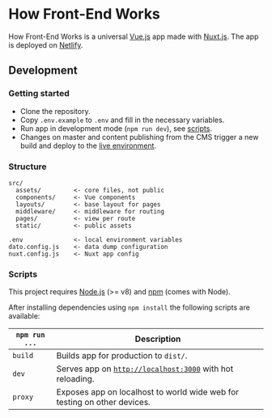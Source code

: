 # How Front-End Works

How Front-End Works is a universal [Vue.js](https://vuejs.org/) app made with [Nuxt.js](https://nuxtjs.org/). The app is deployed on [Netlify](https://www.netlify.com/).

## Development

### Getting started

* Clone the repository.
* Copy `.env.example` to `.env` and fill in the necessary variables.
* Run app in development mode (`npm run dev`), see [scripts](#scripts).
* Changes on master and content publishing from the CMS trigger a new build and deploy to the [live environment](https://how-front-end-works.netlify.com).

### Structure

```
src/
  assets/         <- core files, not public
  components/     <- Vue components
  layouts/        <- base layout for pages
  middleware/     <- middleware for routing
  pages/          <- view per route
  static/         <- public assets

.env              <- local environment variables
dato.config.js    <- data dump configuration
nuxt.config.js    <- Nuxt app config
```

### Scripts

This project requires [Node.js](http://nodejs.org/) (>= v8) and [npm](https://npmjs.org/) (comes with Node).

After installing dependencies using `npm install` the following scripts are available:

`npm run ...` | Description
---|---
`build` | Builds app for production to `dist/`.
`dev` | Serves app on [`http://localhost:3000`](http://localhost:3000) with hot reloading.
`proxy` | Exposes app on localhost to world wide web for testing on other devices.

